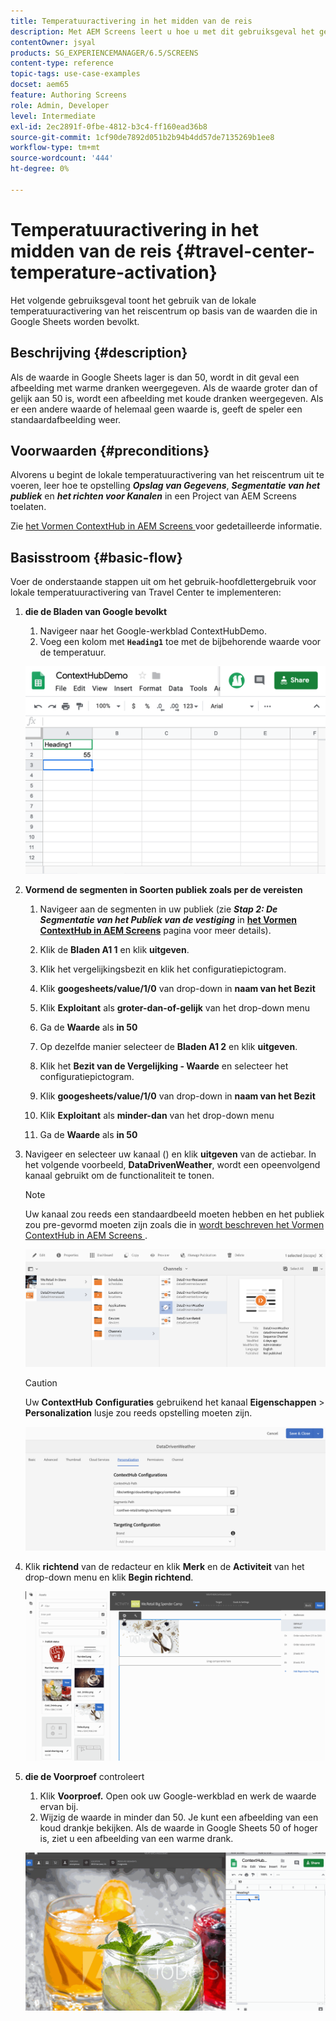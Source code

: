 ```yaml
---
title: Temperatuuractivering in het midden van de reis
description: Met AEM Screens leert u hoe u met dit gebruiksgeval het gebruik van lokale temperatuuractivering in het reiscentrum kunt demonstreren op basis van de waarden in Google Sheets.
contentOwner: jsyal
products: SG_EXPERIENCEMANAGER/6.5/SCREENS
content-type: reference
topic-tags: use-case-examples
docset: aem65
feature: Authoring Screens
role: Admin, Developer
level: Intermediate
exl-id: 2ec2891f-0fbe-4812-b3c4-ff160ead36b8
source-git-commit: 1cf90de7892d051b2b94b4dd57de7135269b1ee8
workflow-type: tm+mt
source-wordcount: '444'
ht-degree: 0%

---
```


# Temperatuuractivering in het midden van de reis {#travel-center-temperature-activation}

Het volgende gebruiksgeval toont het gebruik van de lokale temperatuuractivering van het reiscentrum op basis van de waarden die in Google Sheets worden bevolkt.

## Beschrijving {#description}

Als de waarde in Google Sheets lager is dan 50, wordt in dit geval een afbeelding met warme dranken weergegeven. Als de waarde groter dan of gelijk aan 50 is, wordt een afbeelding met koude dranken weergegeven. Als er een andere waarde of helemaal geen waarde is, geeft de speler een standaardafbeelding weer.

## Voorwaarden {#preconditions}

Alvorens u begint de lokale temperatuuractivering van het reiscentrum uit te voeren, leer hoe te opstelling ***Opslag van Gegevens***, ***Segmentatie van het publiek*** en ***het richten voor Kanalen*** in een Project van AEM Screens toelaten.

Zie [ het Vormen ContextHub in AEM Screens ](configuring-context-hub.md) voor gedetailleerde informatie.

## Basisstroom {#basic-flow}

Voer de onderstaande stappen uit om het gebruik-hoofdlettergebruik voor lokale temperatuuractivering van Travel Center te implementeren:

1. **die de Bladen van Google bevolkt**

   1. Navigeer naar het Google-werkblad ContextHubDemo.
   1. Voeg een kolom met **`Heading1`** toe met de bijbehorende waarde voor de temperatuur.

   ![ screen_shot_2019-05-08at112911am ](assets/screen_shot_2019-05-08at112911am.png)

1. **Vormend de segmenten in Soorten publiek zoals per de vereisten**

   1. Navigeer aan de segmenten in uw publiek (zie ***Stap 2: De Segmentatie van het Publiek van de vestiging*** in **[het Vormen ContextHub in AEM Screens](configuring-context-hub.md)** pagina voor meer details).

   1. Klik de **Bladen A1 1** en klik **uitgeven**.

   1. Klik het vergelijkingsbezit en klik het configuratiepictogram.
   1. Klik **googesheets/value/1/0** van drop-down in **naam van het Bezit**

   1. Klik **Exploitant** als **groter-dan-of-gelijk** van het drop-down menu

   1. Ga de **Waarde** als **in 50**

   1. Op dezelfde manier selecteer de **Bladen A1 2** en klik **uitgeven**.

   1. Klik het **Bezit van de Vergelijking - Waarde** en selecteer het configuratiepictogram.
   1. Klik **googesheets/value/1/0** van drop-down in **naam van het Bezit**

   1. Klik **Exploitant** als **minder-dan** van het drop-down menu

   1. Ga de **Waarde** als **in 50**

1. Navigeer en selecteer uw kanaal () en klik **uitgeven** van de actiebar. In het volgende voorbeeld, **DataDrivenWeather**, wordt een opeenvolgend kanaal gebruikt om de functionaliteit te tonen.

   >[!NOTE]
   >
   >Uw kanaal zou reeds een standaardbeeld moeten hebben en het publiek zou pre-gevormd moeten zijn zoals die in [ wordt beschreven het Vormen ContextHub in AEM Screens ](configuring-context-hub.md).

   ![ screen_shot_2019-05-08at113022am ](assets/screen_shot_2019-05-08at113022am.png)

   >[!CAUTION]
   >
   >Uw **ContextHub** **Configuraties** gebruikend het kanaal **Eigenschappen** > **Personalization** lusje zou reeds opstelling moeten zijn.

   ![ screen_shot_2019-05-08at114106am ](assets/screen_shot_2019-05-08at114106am.png)

1. Klik **richtend** van de redacteur en klik **Merk** en de **Activiteit** van het drop-down menu en klik **Begin richtend**.

   ![ new_activity3 ](assets/new_activity3.gif)

1. **die de Voorproef** controleert

   1. Klik **Voorproef.** Open ook uw Google-werkblad en werk de waarde ervan bij.
   1. Wijzig de waarde in minder dan 50. Je kunt een afbeelding van een koud drankje bekijken. Als de waarde in Google Sheets 50 of hoger is, ziet u een afbeelding van een warme drank.

   ![ result3 ](assets/result3.gif)
